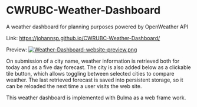 # CWRUBC-Weather-Dashboard
A weather dashboard for planning purposes powered by OpenWeather API

Link:
https://johannsp.github.io/CWRUBC-Weather-Dashboard/

Preview:
[![Weather-Dashboard-website-preview.png](https://i.postimg.cc/qR8cC0QG/Weather-Dashboard-website-preview.png)](https://postimg.cc/YGCLJ554)

On submission of a city name, weather information is retrieved both for today
and as a five day forecast.  The city is also added below as a clickable tile
button, which allows toggling between selected cities to compare weather.  The
last retrieved forecast is saved into persistent storage, so it can be reloaded
the next time a user visits the web site.

This weather dashboard is implemented with Bulma as a web frame work.
